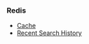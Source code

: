 ### Redis
* [Cache](https://github.com/Tetsuya3850/Spring-Redis-Cache/tree/master/src/main/java/com/example/rediscache)
* [Recent Search History](https://github.com/Tetsuya3850/Recent-Search-History-Spring-Redis/tree/master/src/main/java/com/example/recentsearch)
